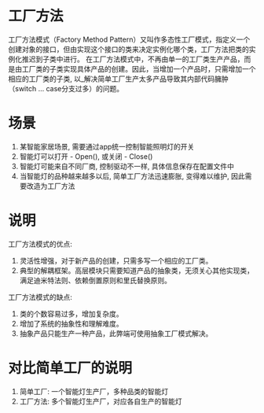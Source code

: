 # 工厂方法
工厂方法模式（Factory Method Pattern）又叫作多态性工厂模式，指定义一个创建对象的接口，但由实现这个接口的类来决定实例化哪个类，工厂方法把类的实例化推迟到子类中进行。 在工厂方法模式中，不再由单一的工厂类生产产品，而是由工厂类的子类实现具体产品的创建。因此，当增加一个产品时，只需增加一个相应的工厂类的子类, 以_解决简单工厂生产太多产品导致其内部代码臃肿（switch … case分支过多）的问题。

# 场景
1. 某智能家居场景, 需要通过app统一控制智能照明灯的开关
2. 智能灯可以打开 - Open(), 或关闭 - Close()
3. 智能灯可能来自不同厂商, 控制驱动不一样, 具体信息保存在配置文件中
4. 当智能灯的品种越来越多以后, 简单工厂方法迅速膨胀, 变得难以维护, 因此需要改造为工厂方法

# 说明
工厂方法模式的优点:
1. 灵活性增强，对于新产品的创建，只需多写一个相应的工厂类。
2. 典型的解耦框架。高层模块只需要知道产品的抽象类，无须关心其他实现类，满足迪米特法则、依赖倒置原则和里氏替换原则。 

工厂方法模式的缺点:
1. 类的个数容易过多，增加复杂度。
2. 增加了系统的抽象性和理解难度。
3. 抽象产品只能生产一种产品，此弊端可使用抽象工厂模式解决。

# 对比简单工厂的说明
1. 简单工厂: 一个智能灯生产厂，多种品类的智能灯
2. 工厂方法: 多个智能灯生产厂，对应各自生产的智能灯